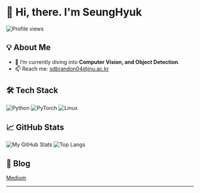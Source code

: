 # 👋 Hi, there. I'm SeungHyuk

![Profile views](https://komarev.com/ghpvc/?username=snwfldp)

## 💡 About Me

- 🔭 I’m currently diving into **Computer Vision, and Object Detection**.
- 📫 Reach me: [sdbrandon04@inu.ac.kr](mailto:sdbrandon04@inu.ac.kr)

## 🛠 Tech Stack

![Python](https://img.shields.io/badge/Python-3776AB?style=flat&logo=python&logoColor=white)
![PyTorch](https://img.shields.io/badge/PyTorch-EE4C2C?style=flat&logo=pytorch&logoColor=white)
![Linux](https://img.shields.io/badge/Linux-EE4C2C?style=flat&logo=linux&logoColor=white)

## 📈 GitHub Stats

![My GitHub Stats](https://github-readme-stats.vercel.app/api?username=visiondev&show_icons=true&theme=default)
![Top Langs](https://github-readme-stats.vercel.app/api/top-langs/?username=visiondev&layout=compact)

## 📝 Blog

[Medium](https://medium.com/@sdbrandon0408)

---

